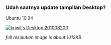 ### Udah saatnya update tampilan Desktop?

Ubuntu 10.04

[![kriwil's Desktop 201008200](http://dl.dropbox.com/u/112837/kriwil.com/image/post/desktop-20100822-t.png)](http://dl.dropbox.com/u/112837/kriwil.com/image/post/desktop-20100822.png)


_full resolution image is about 1012KB_

<!-- METADATA: {"time": "2010-08-22 06:06:18", "title": "Udah saatnya update tampilan Desktop?"} -->
